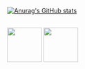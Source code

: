 [![Anurag's GitHub stats](https://github-readme-stats.vercel.app/api?username=daniboywhy&show_icons=true&theme=solarized-light)](https://github.com/anuraghazra/github-readme-stats)

<div style="display = inline_block"><br>
<img align="center" height="80" width="80" src="https://cdn.jsdelivr.net/gh/devicons/devicon@latest/icons/html5/html5-original-wordmark.svg" />
<img align="center" height="80" width="80" src="https://cdn.jsdelivr.net/gh/devicons/devicon@latest/icons/css3/css3-original-wordmark.svg" />
          
</div>
